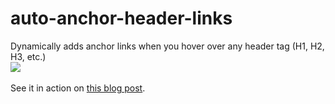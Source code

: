 # auto-anchor-header-links
Dynamically adds anchor links when you hover over any header tag (H1, H2, H3, etc.)
<br>
<img src="https://i2.wp.com/www.themightymo.com/wp-content/uploads/2018/11/wordpress-header-link-on-hover.png?w=1570&ssl=1" />
<br><br>
See it in action on <a href="https://www.themightymo.com/2018/10/30/gravity-forms-automations/">this blog post</a>.

